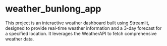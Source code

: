 # weather_bunlong_app
This project is an interactive weather dashboard built using Streamlit, designed to provide real-time weather information and a 3-day forecast for a specified location. It leverages the WeatherAPI to fetch comprehensive weather data.
